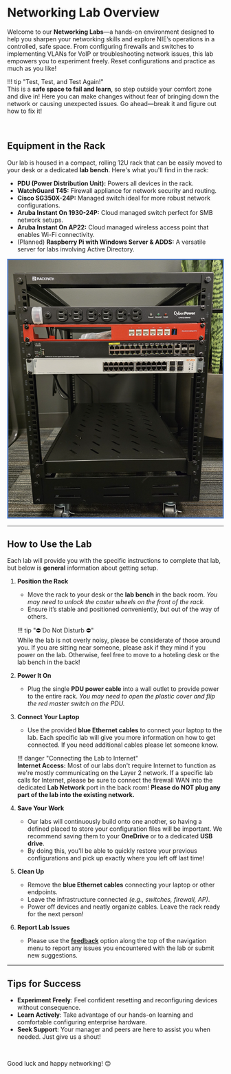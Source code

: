 # Networking Lab Overview  

Welcome to our **Networking Labs**—a hands-on environment designed to help you sharpen your networking skills and explore NIE’s operations in a controlled, safe space. From configuring firewalls and switches to implementing VLANs for VoIP or troubleshooting network issues, this lab empowers you to experiment freely. Reset configurations and practice as much as you like!  

!!! tip "Test, Test, and Test Again!"  
    This is a **safe space to fail and learn**, so step outside your comfort zone and dive in! Here you can make changes without fear of bringing down the network or causing unexpected issues. Go ahead—break it and figure out how to fix it!

<br>

## Equipment in the Rack  

Our lab is housed in a compact, rolling 12U rack that can be easily moved to your desk or a dedicated **lab bench**. Here's what you'll find in the rack:  


- **PDU (Power Distribution Unit):** Powers all devices in the rack.  
- **WatchGuard T45:** Firewall appliance for network security and routing.  
- **Cisco SG350X-24P:** Managed switch ideal for more robust network configurations.  
- **Aruba Instant On 1930-24P:** Cloud managed switch perfect for SMB network setups.  
- **Aruba Instant On AP22:** Cloud managed wireless access point that enables Wi-Fi connectivity.  
- (Planned) **Raspberry Pi with Windows Server & ADDS:** A versatile server for labs involving Active Directory.  

![Network Rack Front View](img/rack-full-front.png)  

---

## How to Use the Lab  

Each lab will provide you with the specific instructions to complete that lab, but below is **general** information about getting setup.

1. **Position the Rack**  
    - Move the rack to your desk or the **lab bench** in the back room. _You may need to unlock the caster wheels on the front of the rack._
    - Ensure it’s stable and positioned conveniently, but out of the way of others.

    !!! tip "⛔ Do Not Disturb ⛔"  
        While the lab is not overly noisy, please be considerate of those around you. If you are sitting near someone, please ask if they mind if you power on the lab. Otherwise, feel free to move to a hoteling desk or the lab bench in the back!  

2. **Power It On**  
    - Plug the single **PDU power cable** into a wall outlet to provide power to the entire rack. _You may need to open the plastic cover and flip the red master switch on the PDU._

3. **Connect Your Laptop**  
    - Use the provided **blue Ethernet cables** to connect your laptop to the lab. Each specific lab will give you more information on how to get connected. If you need additional cables please let someone know.

    !!! danger "Connecting the Lab to Internet"  
        **Internet Access:** Most of our labs don't require Internet to function as we're mostly communicating on the Layer 2 network. If a specific lab calls for Internet, please be sure to connect the firewall WAN into the dedicated **Lab Network** port in the back room! **Please do NOT plug any part of the lab into the existing network.**  

4. **Save Your Work**  
    - Our labs will continuously build onto one another, so having a defined placed to store your configuration files will be important. We recommend saving them to your **OneDrive** or to a dedicated **USB drive**.  
    - By doing this, you'll be able to quickly restore your previous configurations and pick up exactly where you left off last time!

5. **Clean Up**  
    - Remove the **blue Ethernet cables** connecting your laptop or other endpoints.  
    - Leave the infrastructure connected _(e.g., switches, firewall, AP)_.  
    - Power off devices and neatly organize cables. Leave the rack ready for the next person!  

6. **Report Lab Issues**  
    - Please use the **[feedback](../../feedback.md)** option along the top of the navigation menu to report any issues you encountered with the lab or submit new suggestions.

---

## Tips for Success

- **Experiment Freely**: Feel confident resetting and reconfiguring devices without consequence.  
- **Learn Actively**: Take advantage of our hands-on learning and comfortable configuring enterprise hardware. 
- **Seek Support**: Your manager and peers are here to assist you when needed. Just give us a shout!  

<br>

Good luck and happy networking! 😊
